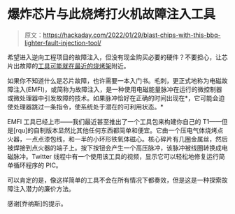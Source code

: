 # 爆炸芯片与此烧烤打火机故障注入工具

> 原文：<https://hackaday.com/2022/01/29/blast-chips-with-this-bbq-lighter-fault-injection-tool/>

希望进入逆向工程项目的故障注入，但没有现金购买必要的硬件？不要担心，让芯片出故障的[工具可能就在最近的烧烤架](https://twitter.com/rqu50/status/1485876188652310534)附近。

如果你不知道什么是芯片故障，也许需要一本入门书。毛刺，更正式地称为电磁故障注入(EMFI)，或简称为故障注入，是一种使用电磁能量脉冲在运行的微控制器或微处理器中引发故障的技术。如果脉冲恰好在正确的时间出现在*，它可能会迫使处理器跳过一条指令，使系统处于潜在的可利用状态。*

EMFI 工具已经上市——我们最近甚至推出了一个工具包来构建你自己的 T1——但是[rqu]的自制版本显然比其他任何东西都简单和便宜。它由一个压电气体烧烤点火器，一点点漆包线，和一半的小环形铁氧体磁心。核心碎片有几圈金属丝，然后被焊接到点火器的端子上。按下按钮会产生一个高压脉冲，该脉冲被线圈转换成电磁脉冲。Twitter 线程中有一个使用该工具的视频，显示它可以轻松地修复运行简单循环程序的 PIC。

可以肯定的是，像这样简单的工具不会在所有情况下都奏效，但是这是一种探索故障注入潜力的廉价方法。

感谢[乔纳斯]的提示。